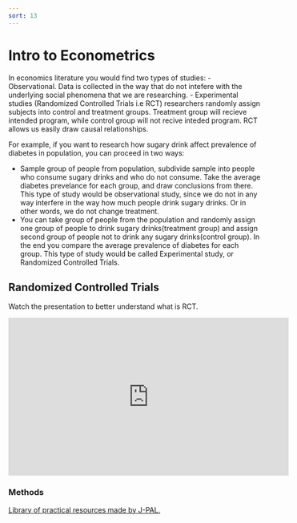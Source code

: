 ```yaml
---
sort: 13
---
```


# Intro to Econometrics

In economics literature you would find two types of studies:
    - Observational. Data is collected in the way that do not intefere with the underlying social phenomena that we are researching.
    - Experimental studies (Randomized Controlled Trials i.e RCT)
    researchers randomly assign subjects into control and treatment groups. Treatment group will recieve intended program, while control group will not recive inteded program. RCT allows us easily draw causal relationships.

For example, if you want to research how sugary drink affect prevalence of diabetes in population, you can proceed in two ways:
 - Sample group of people from population, subdivide sample into people who consume sugary drinks and who do not consume. Take the average diabetes prevelance for each group, and draw conclusions from there. This type of study would be observational study, since we do not in any way interfere in the way how much people drink sugary drinks. Or in other words, we do not change treatment.
 - You can take group of people from the population and randomly assign one group of people to drink sugary drinks(treatment group) and assign second group of people not to drink any sugary drinks(control group). In the end you compare the average prevalence of diabetes for each group. This type of study would be called Experimental study, or Randomized Controlled Trials.
 
## Randomized Controlled Trials

Watch the presentation to better understand what is RCT.

<iframe width="560" height="315" src="https://www.youtube.com/embed/0zvrGiPkVcs" title="YouTube video player" frameborder="0" allow="accelerometer; autoplay; clipboard-write; encrypted-media; gyroscope; picture-in-picture" allowfullscreen></iframe>

### Methods

[Library of practical resources made by J-PAL.](https://www.povertyactionlab.org/research-resources?view=toc)